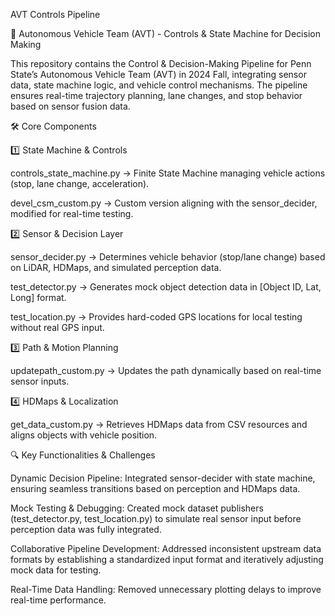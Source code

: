 AVT Controls Pipeline

🚗 Autonomous Vehicle Team (AVT) - Controls & State Machine for Decision Making

This repository contains the Control & Decision-Making Pipeline for Penn State’s Autonomous Vehicle Team (AVT) in 2024 Fall, integrating sensor data, state machine logic, and vehicle control mechanisms. The pipeline ensures real-time trajectory planning, lane changes, and stop behavior based on sensor fusion data.

🛠️ Core Components

1️⃣ State Machine & Controls

controls_state_machine.py → Finite State Machine managing vehicle actions (stop, lane change, acceleration).

devel_csm_custom.py → Custom version aligning with the sensor_decider, modified for real-time testing.

2️⃣ Sensor & Decision Layer

sensor_decider.py → Determines vehicle behavior (stop/lane change) based on LiDAR, HDMaps, and simulated perception data.

test_detector.py → Generates mock object detection data in [Object ID, Lat, Long] format.

test_location.py → Provides hard-coded GPS locations for local testing without real GPS input.

3️⃣ Path & Motion Planning

updatepath_custom.py → Updates the path dynamically based on real-time sensor inputs.

4️⃣ HDMaps & Localization

get_data_custom.py → Retrieves HDMaps data from CSV resources and aligns objects with vehicle position.

🔍 Key Functionalities & Challenges

Dynamic Decision Pipeline: Integrated sensor-decider with state machine, ensuring seamless transitions based on perception and HDMaps data.

Mock Testing & Debugging: Created mock dataset publishers (test_detector.py, test_location.py) to simulate real sensor input before perception data was fully integrated.

Collaborative Pipeline Development: Addressed inconsistent upstream data formats by establishing a standardized input format and iteratively adjusting mock data for testing.

Real-Time Data Handling: Removed unnecessary plotting delays to improve real-time performance.

